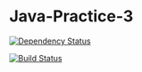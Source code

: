 # Java-Practice-3

[![Dependency Status](https://www.versioneye.com/user/projects/591afa03a59339006523098c/badge.svg?style=flat-square)](https://www.versioneye.com/user/projects/591afa03a59339006523098c)

[![Build Status](https://semaphoreci.com/api/v1/and22and/java-practice-3/branches/master/badge.svg)](https://semaphoreci.com/and22and/java-practice-3)
